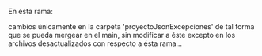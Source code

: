 En ésta rama:

cambios únicamente en la carpeta 'proyectoJsonExcepciones' de tal forma que se pueda mergear en el main, sin modificar a éste excepto en los 
archivos desactualizados con respecto a ésta rama...
